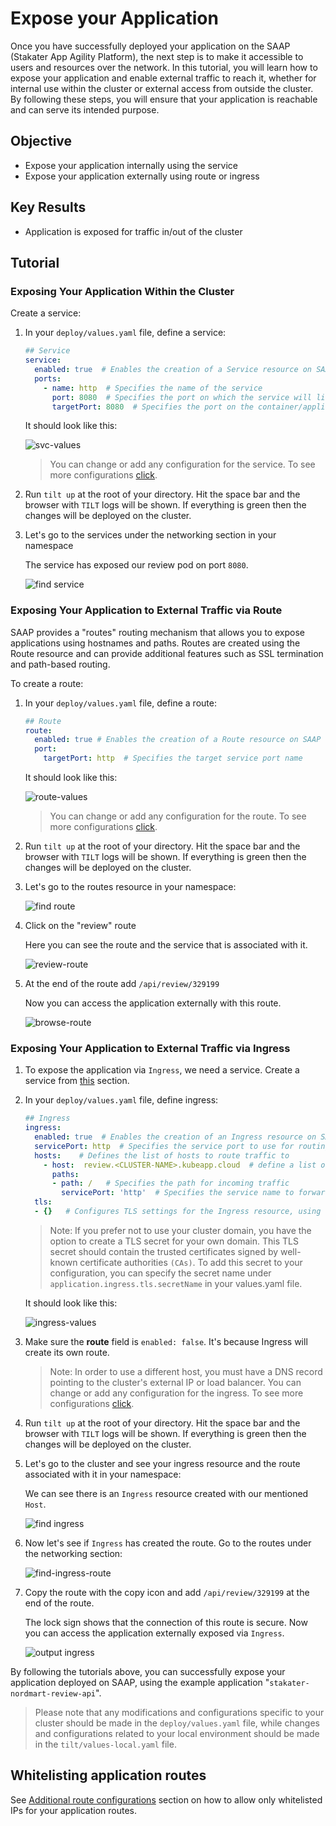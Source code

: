 # Expose your Application

Once you have successfully deployed your application on the SAAP (Stakater App Agility Platform), the next step is to make it accessible to users and resources over the network. In this tutorial, you will learn how to expose your application and enable external traffic to reach it, whether for internal use within the cluster or external access from outside the cluster. By following these steps, you will ensure that your application is reachable and can serve its intended purpose.

## Objective

- Expose your application internally using the service
- Expose your application externally using route or ingress

## Key Results

- Application is exposed for traffic in/out of the cluster

## Tutorial

### Exposing Your Application Within the Cluster

Create a service:

1. In your `deploy/values.yaml` file, define a service:

    ```yaml
    ## Service
    service:
      enabled: true  # Enables the creation of a Service resource on SAAP
      ports:
        - name: http  # Specifies the name of the service
          port: 8080  # Specifies the port on which the service will listen
          targetPort: 8080  # Specifies the port on the container/application to which the traffic will be forwarded

    ```

    It should look like this:

    ![svc-values](images/svc-values.png)

    > You can change or add any configuration for the service. To see more configurations [click](https://github.com/stakater/applition.git).

1. Run `tilt up` at the root of your directory. Hit the space bar and the browser with `TILT` logs will be shown. If everything is green then the changes will be deployed on the cluster.

1. Let's go to the services under the networking section in your namespace

    The service has exposed our review pod on port `8080`.

    ![find service](images/svc.png)

### Exposing Your Application to External Traffic via Route

SAAP provides a "routes" routing mechanism that allows you to expose applications using hostnames and paths. Routes are created using the Route resource and can provide additional features such as SSL termination and path-based routing.

To create a route:

1. In your `deploy/values.yaml` file, define a route:

    ```yaml
    ## Route
    route:
      enabled: true # Enables the creation of a Route resource on SAAP
      port:
        targetPort: http  # Specifies the target service port name
    ```

    It should look like this:

    ![route-values](images/route-values.png)

    > You can change or add any configuration for the route. To see more configurations [click](https://github.com/stakater/application.git).

1. Run `tilt up` at the root of your directory. Hit the space bar and the browser with `TILT` logs will be shown. If everything is green then the changes will be deployed on the cluster.

1. Let's go to the routes resource in your namespace:

    ![find route](images/find-route.png)

1. Click on the "review" route

    Here you can see the route and the service that is associated with it.

    ![review-route](images/review-route.png)

1. At the end of the route add `/api/review/329199`

    Now you can access the application externally with this route.

    ![browse-route](images/browse-route.png)

### Exposing Your Application to External Traffic via Ingress

1. To expose the application via `Ingress`, we need a service. Create a service from [this](#exposing-your-application-within-the-cluster) section.

1. In your `deploy/values.yaml` file, define ingress:

    ```yaml
    ## Ingress
    ingress:
      enabled: true  # Enables the creation of an Ingress resource on SAAP
      servicePort: http  # Specifies the service port to use for routing traffic
      hosts:    # Defines the list of hosts to route traffic to
        - host:  review.<CLUSTER-NAME>.kubeapp.cloud  # define a list of hosts
          paths:
          - path: /   # Specifies the path for incoming traffic
            servicePort: 'http'  # Specifies the service name to forward traffic to
      tls:
      - {}   # Configures TLS settings for the Ingress resource, using the default ingress-controller certificate
    ```

    > Note: If you prefer not to use your cluster domain, you have the option to create a TLS secret for your own domain. This TLS secret should contain the trusted certificates signed by well-known certificate authorities `(CAs)`. To add this secret to your configuration, you can specify the secret name under `application.ingress.tls.secretName` in your values.yaml file.

    It should look like this:

    ![ingress-values](images/ingress-values.png)

1. Make sure the **route** field is `enabled: false`. It's because Ingress will create its own route.

    > Note: In order to use a different host, you must have a DNS record pointing to the cluster's external IP or load balancer. You can change or add any configuration for the ingress. To see more configurations [click](https://docs.openshift.com/container-platform/4.11/networking/routes/route-configuration.html#nw-ingress-creating-a-route-via-an-ingress_route-configuration).

1. Run `tilt up` at the root of your directory. Hit the space bar and the browser with `TILT` logs will be shown. If everything is green then the changes will be deployed on the cluster.

1. Let's go to the cluster and see your ingress resource and the route associated with it in your namespace:

    We can see there is an `Ingress` resource created with our mentioned `Host`.

    ![find ingress](images/find-ingress.png)

1. Now let's see if `Ingress` has created the route. Go to the routes under the networking section:

    ![find-ingress-route](images/find-ingress-route.png)

1. Copy the route with the copy icon and add `/api/review/329199` at the end of the route.

    The lock sign shows that the connection of this route is secure. Now you can access the application externally exposed via `Ingress`.

    ![output ingress](images/output.png)

By following the tutorials above, you can successfully expose your application deployed on SAAP, using the example application "`stakater-nordmart-review-api`".

> Please note that any modifications and configurations specific to your cluster should be made in the `deploy/values.yaml` file, while changes and configurations related to your local environment should be made in the `tilt/values-local.yaml` file.

## Whitelisting application routes

See [Additional route configurations](../../../../for-administrators/secure-your-cluster/secure-routes.md#additional-route-configuration) section on how to allow only whitelisted IPs for your application routes.
